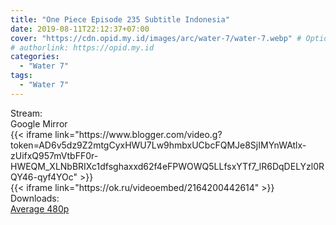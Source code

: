 ```yaml
---
title: "One Piece Episode 235 Subtitle Indonesia"
date: 2019-08-11T22:12:37+07:00
cover: "https://cdn.opid.my.id/images/arc/water-7/water-7.webp" # Optional, cover
# authorlink: https://opid.my.id
categories:
  - "Water 7"
tags:
  - "Water 7"
---
```

<div class="ui menu violet borderless inverted">
  <div class="header item active">
        Stream:
    </div>
  <a class="active item" data-tab="google">
    <i class="google drive icon"></i> Google
  </a>
  <a class="item nounderline" data-tab="mirror">
    <i class="odnoklassniki icon"></i> Mirror
  </a>
</div>
<div class="ui bottom attached tab segment active" style="border:0 !important;" data-tab="google">
 {{< iframe link="https://www.blogger.com/video.g?token=AD6v5dz9Z2mtgCyxHWU7Lw9hmbxUCbcFQMJe8SjIMYnWAtlx-zUifxQ957mVtbFF0r-HWEQM_XLNbBRIXc1dfsghaxxd62f4eFPWOWQ5LLfsxYTf7_lR6DqDELYzl0RQY46-qyf4YOc" >}}
</div>
<div class="ui bottom attached tab segment" style="border:0 !important;" data-tab="mirror">
{{< iframe link="https://ok.ru/videoembed/2164200442614" >}}
</div>
<div class="ui menu violet borderless inverted">
  <div class="header item active">
        Downloads:
    </div>
  <a class="item nounderline" href="https://ouo.io/Sisg21" target="_blank" rel="dofollow"><i class="google drive icon"></i>
    Average 480p</a>
</div>
